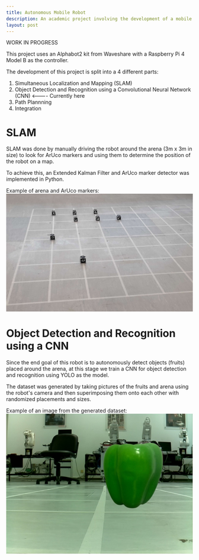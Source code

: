 ```yaml
---
title: Autonomous Mobile Robot
description: An academic project involving the development of a mobile robot that can autonomously navigate and search for objects within an arena. 
layout: post
---
```


WORK IN PROGRESS

This project uses an Alphabot2 kit from Waveshare with a Raspberry Pi 4 Model B as the controller. 


The development of this project is split into a 4 different parts:
1. Simultaneous Localization and Mapping (SLAM)
2. Object Detection and Recognition using a Convolutional Neural Network (CNN)  <---- Currently here
3. Path Plannning 
4. Integration

# SLAM 
SLAM was done by manually driving the robot around the arena (3m x 3m in size) to look for ArUco markers and using them to determine the position of the robot on a map.

To achieve this, an Extended Kalman Filter and ArUco marker detector was implemented in Python.

Example of arena and ArUco markers:
![image](/assets/aruco.jpg)

# Object Detection and Recognition using a CNN
Since the end goal of this robot is to autonomously detect objects (fruits) placed around the arena, at this stage we train a CNN for object detection and recognition using YOLO as the model. 

The dataset was generated by taking pictures of the fruits and arena using the robot's camera and then superimposing them onto each other with randomized placements and sizes. 

Example of an image from the generated dataset:
![image](/assets/capsicum.png)